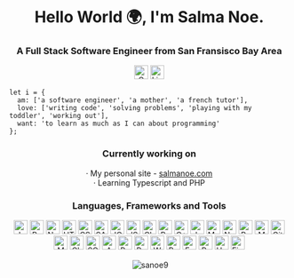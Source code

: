 <h1 align="center">Hello World 🌍, I'm Salma Noe.</h1>
<h3 align="center">A Full Stack Software Engineer from San Fransisco Bay Area</h3>

<p align="center">
  <a href="mailto:sattari2101@gmail.com"><img height="25" alt="Gmail" src="https://img.shields.io/badge/gmail-D14836?style=for-the-badge&logo=gmail&logoColor=white" /></a>
  </a>
  <a href="https://www.linkedin.com/in/salmanoe9/">
    <img height="25" alt="LinkedIn" src="https://img.shields.io/badge/linkedin-%230077B5.svg?&style=for-the-badge&logo=linkedin&logoColor=white" />
  </a>
</p>

```
let i = {
  am: ['a software engineer', 'a mother', 'a french tutor'],
  love: ['writing code', 'solving problems', 'playing with my toddler', 'working out'],
  want: 'to learn as much as I can about programming'
};
```
<h3 align="center">
  Currently working on
</h3>
<p align="center">
  · <span align="center">My personal site - <a align="center" href="https://salmanoe.com">salmanoe.com</a> </span> <br/>
  · <span align="center">Learning Typescript and PHP</span>
</p>

<h3 align="center">Languages, Frameworks and Tools</h3>
<p align="center">
  <img height="25" alt="JavaScript" src="https://img.shields.io/badge/JavaScript-323330?style=for-the-badge&logo=javascript&logoColor=F7DF1E" />
  <img height="25" alt="React" src="https://img.shields.io/badge/React-20232A?style=for-the-badge&logo=react&logoColor=61DAFB" />
  <img height="25" alt="NodeJS" src="https://img.shields.io/badge/Node.js-43853D?style=for-the-badge&logo=node.js&logoColor=white">
  <img height="25" alt="HTML" src="https://img.shields.io/badge/HTML5-E34F26?style=for-the-badge&logo=html5&logoColor=white" />
  <img height="25" alt="CSS" src="https://img.shields.io/badge/CSS-239120?&style=for-the-badge&logo=css3&logoColor=white" />
  <img height="25" alt="SASS" src="https://img.shields.io/badge/Sass-CC6699?style=for-the-badge&logo=sass&logoColor=white" />
  <img height="25" alt="JQuery" src="https://img.shields.io/badge/jQuery-0769AD?style=for-the-badge&logo=jquery&logoColor=white" />
  <img height="25" alt="JSON" src="https://img.shields.io/badge/json-5E5C5C?style=for-the-badge&logo=json&logoColor=white" />
  <img height="25" alt="ChartJS" src="https://img.shields.io/badge/Chart.js-FF6384?style=for-the-badge&logo=chartdotjs&logoColor=white" />
  <img height="25" alt="Redux" src="https://img.shields.io/badge/Redux-purple?style=for-the-badge&logo=redux&logoColor=white" />
  <img height="25" alt="C++" src="https://img.shields.io/badge/C++-43853D?style=for-the-badge&logo=cplusplus&logoColor=white" />
  <img height="25" alt="Jest" src="https://img.shields.io/badge/Jest-pink?style=for-the-badge&logo=jest&logoColor=white" />
  <img height="25" alt="MySQL" src="https://img.shields.io/badge/MySQL-blue?style=for-the-badge&logo=MYSQL&logoColor=white" />
  <img height="25" alt="Nginx" src="https://img.shields.io/badge/Nginx-lightblue?style=for-the-badge&logo=nginx&logoColor=white" />
  <img height="25" alt="Redis" src="https://img.shields.io/badge/Redis-red?style=for-the-badge&logo=redis&logoColor=white" />
  <img height="25" alt="MongoDB" src="https://img.shields.io/badge/MongoDB-yellow?style=for-the-badge&logo=mongodb&logoColor=white" />
  <img height="25" alt="Git" src="https://img.shields.io/badge/Git-black?style=for-the-badge&logo=git&logoColor=white" />
  <img height="25" alt="Mocha" src="https://img.shields.io/badge/Mocha-brown?style=for-the-badge&logo=mocha&logoColor=white" />
  <img height="25" alt="Chai" src="https://img.shields.io/badge/Chai-darkgreen?style=for-the-badge&logo=chai&logoColor=white" />
  <img height="25" alt="SQLITE" src="https://img.shields.io/badge/SQLITE-lightblue?style=for-the-badge&logo=sqlite&logoColor=white" />
  <img height="25" alt="AWS" src="https://img.shields.io/badge/AWS-darkblue?style=for-the-badge&logo=amazonaws&logoColor=white" />
  <img height="25" alt="Postgres" src="https://img.shields.io/badge/PostgreSQL-316192?style=for-the-badge&logo=postgresql&logoColor=white" />
  <img height="25" alt="Postman" src="https://img.shields.io/badge/Postman-FF6C37?style=for-the-badge&logo=Postman&logoColor=white" />
  <img height="25" alt="Webpack" src="https://img.shields.io/badge/Webpack-8DD6F9?style=for-the-badge&logo=Webpack&logoColor=white" />
  <img height="25" alt="Babel" src="https://img.shields.io/badge/Babel-F9DC3E?style=for-the-badge&logo=babel&logoColor=white" />
  <img height="25" alt="EsLint" src="https://img.shields.io/badge/eslint-3A33D1?style=for-the-badge&logo=eslint&logoColor=white" />
  <img height="25" alt="Prettier" src="https://img.shields.io/badge/prettier-1A2C34?style=for-the-badge&logo=prettier&logoColor=F7BA3E" />
  <img height="25" alt="Heroku" src="https://img.shields.io/badge/Heroku-430098?style=for-the-badge&logo=heroku&logoColor=white" />
  <img height="25" alt="Figma" src="https://img.shields.io/badge/Figma-pink?style=for-the-badge&logo=figma&logoColor=white" />
</p>

<!-- <p align="center"><img align="center" src="https://github-readme-stats.vercel.app/api/top-langs?username=sanoe9&show_icons=true&locale=en&layout=compact" alt="sanoe9" /></p> -->

<p align="center">&nbsp;<img align="center" src="https://github-readme-stats.vercel.app/api?username=sanoe9&show_icons=true&locale=en" alt="sanoe9" /></p>

